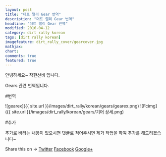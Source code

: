 ```yaml
---
layout: post
title: "더트 랠리 Gear 번역"
description: "더트 랠리 Gear 번역"
headline: "더트 랠리 Gear 번역"
modified: 2016-04-12 
category: dirt rally korean
tags: [dirt rally korean]
imagefeature: dirt_rally_cover/gearcover.jpg
mathjax: 
chart: 
comments: true
featured: true
---
```


안녕하세요~ 착한선비 입니다.

Gears 관련 번역입니다.

#번역

![gearex]({{ site.url }}/images/dirt_rally/korean/gears/gearex.png)
![Fcimg]({{ site.url }}/images/dirt_rally/korean/gears/기어 상세.png)


#추가

추가로 바라는 내용이 있으시면 댓글로 적어주시면 제가 작업을 하여 추가를 해드리겠습니다~


<div class="share-page">
    Share this on &rarr;
    <a href="https://twitter.com/intent/tweet?text={{ page.title }}&url={{ site.url }}{{ page.url }}&via={{ site.twitter_username }}&related={{ site.twitter_username }}" rel="nofollow" target="_blank" title="Share on Twitter">Twitter</a>
    <a href="https://facebook.com/sharer.php?u={{ site.url }}{{ page.url }}" rel="nofollow" target="_blank" title="Share on Facebook">Facebook</a>
    <a href="https://plus.google.com/share?url={{ site.url }}{{ page.url }}" rel="nofollow" target="_blank" title="Share on Google+">Google+</a>
</div>

